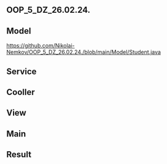 ## OOP_5_DZ_26.02.24.

## Model

https://github.com/Nikolai-Nemkov/OOP_5_DZ_26.02.24./blob/main/Model/Student.java




## Service


## Cooller


## View


## Main

## Result

